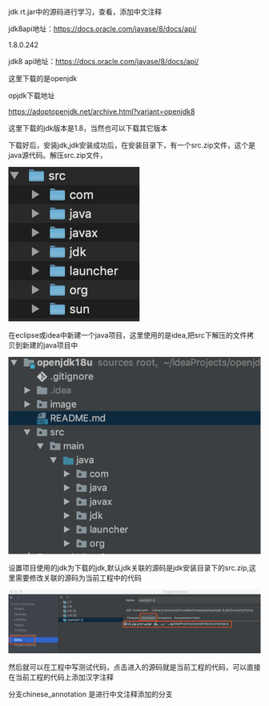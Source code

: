jdk rt.jar中的源码进行学习，查看，添加中文注释

jdk8api地址：https://docs.oracle.com/javase/8/docs/api/

1.8.0.242

jdk8 api地址：https://docs.oracle.com/javase/8/docs/api/

这里下载的是openjdk

opjdk下载地址

https://adoptopenjdk.net/archive.html?variant=openjdk8

这里下载的jdk版本是1.8，当然也可以下载其它版本

下载好后，安装jdk,jdk安装成功后，在安装目录下，有一个src.zip文件，这个是java源代码。解压src.zip文件，

![image-20200301234315175](image/image-20200301234315175.png)

在eclipse或idea中新建一个java项目，这里使用的是idea,把src下解压的文件拷贝到新建的java项目中

![image-20200301234502893](image/image-20200301234502893.png)

设置项目使用的jdk为下载的jdk,默认jdk关联的源码是jdk安装目录下的src.zip,这里需要修改关联的源码为当前工程中的代码

![image-20200301234919839](image/image-20200301234919839.png)

然后就可以在工程中写测试代码，点击进入的源码就是当前工程的代码，可以直接在当前工程的代码上添加汉字注释

分支chinese_annotation 是进行中文注释添加的分支

